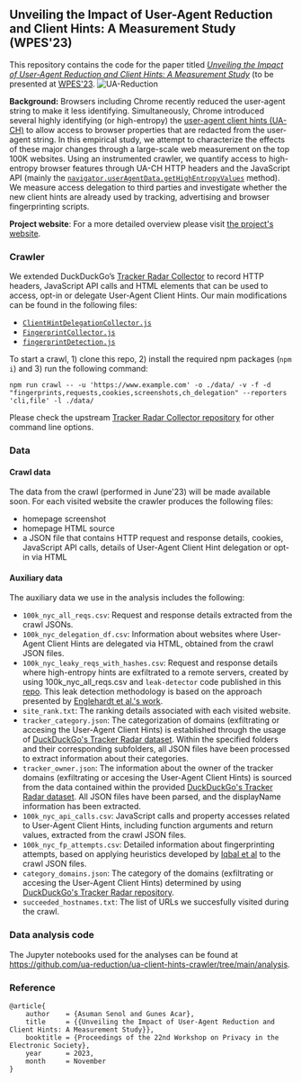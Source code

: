## Unveiling the Impact of User-Agent Reduction and Client Hints: A Measurement Study (WPES'23)

This repository contains the code for the paper titled [_Unveiling the Impact of User-Agent Reduction and Client Hints: A Measurement Study_](https://homes.esat.kuleuven.be/~asenol/ua-reduction/user_agent_reduction_wpes_23.pdf) (to be presented at [WPES'23](https://www.wpes2023.conf.kth.se/).
![UA-Reduction](https://github.com/ua-reduction/ua-client-hints-crawler/assets/5788790/d0babe35-4540-4202-b13e-1e5d7752467b)

**Background:** Browsers including Chrome recently reduced the user-agent string to make it less identifying. Simultaneously, Chrome introduced several highly
identifying (or high-entropy) the [user-agent client hints (UA-CH)](https://developer.mozilla.org/en-US/docs/Web/HTTP/Client_hints#user-agent_client_hints) to allow access to browser properties that are redacted from the user-agent string. In this empirical study, we attempt to characterize the effects of these major changes through a large-scale web measurement on the top 100K websites. Using an instrumented crawler, we quantify access to high-entropy browser features through UA-CH HTTP headers and the JavaScript API (mainly the [`navigator.userAgentData.getHighEntropyValues`](https://developer.mozilla.org/en-US/docs/Web/API/NavigatorUAData/getHighEntropyValues) method). We measure access
delegation to third parties and investigate whether the new client hints are already used by tracking, advertising and browser fingerprinting scripts.

**Project website**: For a more detailed overview please visit [the project's website](https://homes.esat.kuleuven.be/~asenol/ua-reduction).

### Crawler
We extended DuckDuckGo’s [Tracker Radar Collector](https://github.com/duckduckgo/tracker-radar-collector) to record HTTP headers, JavaScript API calls and HTML elements that can be used to access, opt-in or delegate User-Agent Client Hints. Our main modifications can be found in the following files:
- [`ClientHintDelegationCollector.js`](https://github.com/ua-reduction/ua-client-hints-crawler/blob/main/collectors/ClientHintDelegationCollector.js)
- [`FingerprintCollector.js`](https://github.com/ua-reduction/ua-client-hints-crawler/blob/main/collectors/FingerprintCollector.js)
- [`fingerprintDetection.js`](https://github.com/ua-reduction/ua-client-hints-crawler/blob/main/helpers/fingerprintDetection.js)

To start a crawl, 1) clone this repo, 2) install the required npm packages (`npm i`) and 3) run the following command:

```npm run crawl -- -u 'https://www.example.com' -o ./data/ -v -f -d "fingerprints,requests,cookies,screenshots,ch_delegation" --reporters 'cli,file' -l ./data/```

Please check the upstream [Tracker Radar Collector repository](https://github.com/duckduckgo/tracker-radar-collector/) for other command line options.

### Data

#### Crawl data
The data from the crawl (performed in June'23) will be made available soon. For each visited website the crawler produces the following files:
-  homepage screenshot
-  homepage HTML source
-  a JSON file that contains HTTP request and response details, cookies, JavaScript API calls, details of User-Agent Client Hint delegation or opt-in via HTML

#### Auxiliary data
The auxiliary data we use in the analysis includes the following:

- `100k_nyc_all_reqs.csv`: Request and response details extracted from the crawl JSONs.
- `100k_nyc_delegation_df.csv`: Information about websites where User-Agent Client Hints are delegated via HTML, obtained from the crawl JSON files.
- `100k_nyc_leaky_reqs_with_hashes.csv`: Request and response details where high-entropy hints are exfiltrated to a remote servers, created by using 100k_nyc_all_reqs.csv and `leak-detector` code published in this [repo](https://github.com/leaky-forms/leaky-forms/tree/main/leak-detector). This leak detection methodology is based on the approach presented by [Englehardt et al.'s work](https://petsymposium.org/2018/files/papers/issue1/paper42-2018-1-source.pdf).
- `site_rank.txt`: The ranking details associated with each visited website.
- `tracker_category.json`: The categorization of domains (exfiltrating or accesing the User-Agent Client Hints) is established through the usage of [DuckDuckGo's Tracker Radar dataset](https://github.com/duckduckgo/tracker-radar/domains/). Within the specified folders and their corresponding subfolders, all JSON files have been processed to extract information about their categories.
- `tracker_owner.json`: The information about the owner of the tracker domains (exfiltrating or accesing the User-Agent Client Hints) is sourced from the data contained within the provided [DuckDuckGo's Tracker Radar dataset](https://github.com/duckduckgo/tracker-radar/entities/). All JSON files have been parsed, and the displayName information has been extracted.
- `100k_nyc_api_calls.csv`: JavaScript calls and property accesses related to User-Agent Client Hints, including function arguments and return values, extracted from the crawl JSON files.
- `100k_nyc_fp_attempts.csv`: Detailed information about fingerprinting attempts, based on applying heuristics developed by [Iqbal et al](https://arxiv.org/pdf/2008.04480.pdf) to the crawl JSON files.
- `category_domains.json`: The category of the domains (exfiltrating or accesing the User-Agent Client Hints) determined by using [DuckDuckGo's Tracker Radar repository](https://github.com/duckduckgo/tracker-radar/).
- `succeeded_hostnames.txt`: The list of URLs we succesfully visited during the crawl.


### Data analysis code
The Jupyter notebooks used for the analyses can be found at https://github.com/ua-reduction/ua-client-hints-crawler/tree/main/analysis.

### Reference
```
@article{
    author    = {Asuman Senol and Gunes Acar},
    title     = {{Unveiling the Impact of User-Agent Reduction and Client Hints: A Measurement Study}},
    booktitle = {Proceedings of the 22nd Workshop on Privacy in the Electronic Society},
    year      = 2023,
    month     = November
}
```
